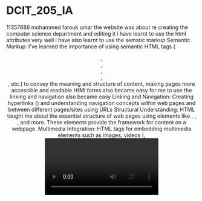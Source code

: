 # DCIT_205_IA

11357886
mohammed farouk umar
the website was about re creating the computer science department and editing it
i have learnt to use the html attributes very well
i have also learnt to use the sematic markup
Semantic Markup: I've learned the importance of using semantic HTML tags (<header>, <nav>, <section>, <article>, <footer>, etc.) to convey the meaning and structure of content, making pages more accessible and readable
HtMl forms also became easy for me to use
the linking and navigation also became easy
Linking and Navigation: Creating hyperlinks (<a>) and understanding navigation concepts within web pages and between different pages/sites using URLs
Structural Understanding: HTML taught me about the essential structure of web pages using elements like <html>, <head>, <body>, and more. These elements provide the framework for content on a webpage.
Multimedia Integration: HTML tags for embedding multimedia elements such as images, videos (<img>, <video>, <audio>), and interactiv!
e components enrich the user experience.

in css
i have learnt:Styling and Layout: CSS allows for precise control over the visual presentation of HTML elements. I've learned about various properties (color, font-size, margin, padding, display, position, etc.) and their impact on styling and layout.
Selectors and Specificity: Understanding CSS selectors (element, class, id, attribute, pseudo-classes, etc.) and specificity helps in targeting and styling specific elements effectively.

<h1>Screenshots</h1>
[Screenshot (8)](https://github.com/FARUK123R/11357886_DCIT_205/assets/152277509/1b6d7d51-bb4a-413f-9130-b8890ae7e106)
![Screenshot (2)](https://github.com/FARUK123R/11357886_DCIT_205/assets/152277509/3266a098-068e-4e76-9cd3-4d6523205fc3)

![Screenshot (14)](https://github.com/FARUK123R/11357886_DCIT_205/assets/152277509/c10838cb-795e-46af-9677-3f60699c2c30)
![Screenshot (13)](https://github.com/FARUK123R/11357886_DCIT_205/assets/152277509/4c665a00-ebff-4dee-a2ed-a4d2c3838a04)
![Screenshot (12)](https://github.com/FARUK123R/11357886_DCIT_205/assets/152277509/efcb42d4-2c6d-48f4-9767-cec98aba4ec7)
![Screenshot (11)](https://github.com/FARUK123R/11357886_DCIT_205/assets/152277509/cfefe2aa-1dae-4c09-8dcd-719ae6da02a3)
![Screenshot (10)](https://github.com/FARUK123R/11357886_DCIT_205/assets/152277509/ef0ef99d-2fb6-4ddc-b502-c8d23cf10d3f)
![Screenshot (9)](https://github.com/FARUK123R/11357886_DCIT_205/assets/152277509/b680170e-6684-4b1d-a2f1-66bc800ef503)
![Screenshot (8)](https://github.com/FARUK123R/11357886_DCIT_205/assets/152277509/8e255b81-0d2e-4b45-8d4f-25b35feb81cc)
![Screenshot (7)](https://github.com/FARUK123R/11357886_DCIT_205/assets/152277509/15426c37-3873-4b14-944e-79e2810a827a)
![Screenshot (6)](https://github.com/FARUK123R/11357886_DCIT_205/assets/152277509/6993debd-51f6-4fbf-be8b-c92e32d0349e)
![Screenshot (5)](https://github.com/FARUK123R/11357886_DCIT_205/assets/152277509/e6e9c337-3758-43c5-87e5-02beb2f0150a)
![Screenshot (4)](https://github.com/FARUK123R/11357886_DCIT_205/assets/152277509/c79d6093-2808-4aff-b41f-ef90259f0fed)
![Screenshot (3)](https://github.com/FARUK123R/11357886_DCIT_205/assets/152277509/9c5d8679-09cf-408a-bac8-4176f8bb1a22)
![Screenshot (15)](https://github.com/FARUK123R/11357886_DCIT_205/assets/152277509/611160e8-9f69-4a77-804c-5e996993174b)
